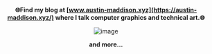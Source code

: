 
<div align="center">

  __🌐Find my blog at [www.austin-maddison.xyz](https://austin-maddison.xyz/) where I talk computer graphics and technical art.🌐__

  ![image](https://github.com/user-attachments/assets/6087e253-ef96-4b8b-86f6-5e1f86642e2c)

  __and more...__

</div>
